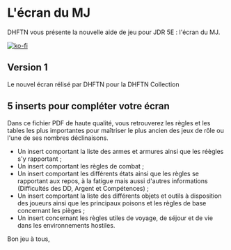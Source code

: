 # L'écran du MJ
DHFTN vous présente la nouvelle aide de jeu pour JDR 5E : l'écran du MJ. 

[![ko-fi](https://ko-fi.com/img/githubbutton_sm.svg)](https://ko-fi.com/X8X047X1L)

## Version 1
Le nouvel écran rélisé par DHFTN pour la DHFTN Collection

## 5 inserts pour compléter votre écran
Dans ce fichier PDF de haute qualité, vous retrouverez les règles et les tables les plus importantes pour maîtriser le plus ancien des jeux de rôle ou l'une de ses nombres déclinaisons.
- Un insert comportant la liste des armes et armures ainsi que les réègles s'y rapportant ;
- Un insert comportant les règles de combat ;
- Un insert comportant les différents états ainsi que les règles se rapportant aux repos, à la fatigue mais aussi d'autres informations (Difficultés des DD, Argent et Compétences) ;
- Un insert comportant la liste des différents objets et outils à disposition des joueurs ainsi que les principaux poisons et les règles de base concernant les pièges ;
- Un insert concernant les règles utiles de voyage, de séjour et de vie dans les environnements hostiles.

Bon jeu à tous,
